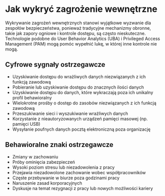 
# Jak wykryć zagrożenie wewnętrzne

Wykrywanie zagrożeń wewnętrznych stanowi wyjątkowe wyzwanie dla zespołów bezpieczeństwa, ponieważ tradycyjne mechanizmy obronne, takie jak zapory ogniowe i kontrole dostępu, są często nieskuteczne. Technologie podobne do User Behavior Analytics (UBA) i Privileged Access Management (PAM) mogą pomóc wypełnić lukę, w której inne kontrole nie mogą.

## Cyfrowe sygnały ostrzegawcze

  - Uzyskiwanie dostępu do wrażliwych danych niezwiązanych z ich funkcją zawodową
  - Pobieranie lub uzyskiwanie dostępu do znacznych ilości danych
  - Uzyskiwanie dostępu do danych, które wykraczają poza ich unikalny profil behawioralny
  - Wielokrotne prośby o dostęp do zasobów niezwiązanych z ich funkcją zawodową
  - Przeszukiwanie sieci i wyszukiwanie wrażliwych danych
  - Korzystanie z nieautoryzowanych urządzeń pamięci masowej (np. pamięci USB)
  - Wysyłanie poufnych danych pocztą elektroniczną poza organizację

## Behawioralne znaki ostrzegawcze

  - Zmiany w zachowaniu
  - Próby ominięcia zabezpieczeń
  - Wysoki poziom stresu lub niezadowolenia z pracy
  - Przejawia niezadowolone zachowanie wobec współpracowników
  - Częste przebywanie w biurze poza godzinami pracy
  - Naruszenie zasad korporacyjnych
  - Dyskusje na temat rezygnacji z pracy lub nowych możliwości kariery
